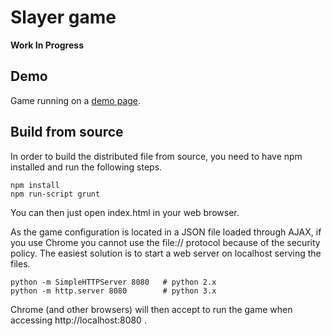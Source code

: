Slayer game
===========

**Work In Progress**

## Demo

Game running on a [demo page](http://juchi.github.io/slayer/).

## Build from source

In order to build the distributed file from source, you need to have npm installed
and run the following steps.

```
npm install
npm run-script grunt
```

You can then just open index.html in your web browser.

As the game configuration is located in a JSON file loaded through AJAX,
if you use Chrome you cannot use the file:// protocol because of the security policy.
The easiest solution is to start a web server on localhost serving the files.

```
python -m SimpleHTTPServer 8080   # python 2.x
python -m http.server 8080        # python 3.x
```

Chrome (and other browsers) will then accept to run the game when accessing http://localhost:8080 .
